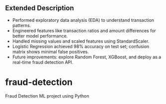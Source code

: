 ## Extended Description
- Performed exploratory data analysis (EDA) to understand transaction patterns.
- Engineered features like transaction ratios and amount differences for better model performance.
- Handled missing values and scaled features using StandardScaler.
- Logistic Regression achieved 98% accuracy on test set; confusion matrix shows minimal false positives.
- Future improvements: explore Random Forest, XGBoost, and deploy as a real-time fraud detection API.
# fraud-detection
Fraud Detection ML project using Python
